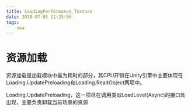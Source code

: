 ```yaml
---
title: LoadingPerformance_Texture
date: 2018-07-05 11:25:56
tags:
	uwa
---
```


# 资源加载

资源加载是加载模块中最为耗时的部分，其CPU开销在Unity引擎中主要体现在Loading.UpdatePreloading和Loading.ReadObject两项中。

Loading.UpdatePreloading，这一项尽在调用类似LoadLevel(Async)的接口处出现，主要负责卸载当前场景的资源